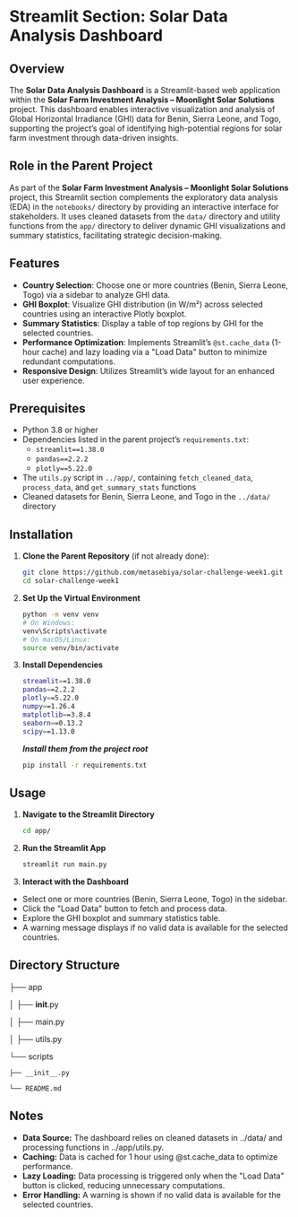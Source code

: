 # Streamlit Section: Solar Data Analysis Dashboard

## Overview
The **Solar Data Analysis Dashboard** is a Streamlit-based web application within the **Solar Farm Investment Analysis – Moonlight Solar Solutions** project. This dashboard enables interactive visualization and analysis of Global Horizontal Irradiance (GHI) data for Benin, Sierra Leone, and Togo, supporting the project’s goal of identifying high-potential regions for solar farm investment through data-driven insights.

## Role in the Parent Project
As part of the **Solar Farm Investment Analysis – Moonlight Solar Solutions** project, this Streamlit section complements the exploratory data analysis (EDA) in the `notebooks/` directory by providing an interactive interface for stakeholders. It uses cleaned datasets from the `data/` directory and utility functions from the `app/` directory to deliver dynamic GHI visualizations and summary statistics, facilitating strategic decision-making.

## Features
- **Country Selection**: Choose one or more countries (Benin, Sierra Leone, Togo) via a sidebar to analyze GHI data.
- **GHI Boxplot**: Visualize GHI distribution (in W/m²) across selected countries using an interactive Plotly boxplot.
- **Summary Statistics**: Display a table of top regions by GHI for the selected countries.
- **Performance Optimization**: Implements Streamlit’s `@st.cache_data` (1-hour cache) and lazy loading via a "Load Data" button to minimize redundant computations.
- **Responsive Design**: Utilizes Streamlit’s wide layout for an enhanced user experience.

## Prerequisites
- Python 3.8 or higher
- Dependencies listed in the parent project’s `requirements.txt`:
  - `streamlit==1.38.0`
  - `pandas==2.2.2`
  - `plotly==5.22.0`
- The `utils.py` script in `../app/`, containing `fetch_cleaned_data`, `process_data`, and `get_summary_stats` functions
- Cleaned datasets for Benin, Sierra Leone, and Togo in the `../data/` directory

## Installation
1. **Clone the Parent Repository** (if not already done):
   ```bash
   git clone https://github.com/metasebiya/solar-challenge-week1.git
   cd solar-challenge-week1
   ```
2. **Set Up the Virtual Environment**
   ```bash
   python -m venv venv
   # On Windows:
   venv\Scripts\activate
   # On macOS/Linux:
   source venv/bin/activate
   ```
3. **Install Dependencies**
   ```bash
   streamlit==1.38.0
   pandas==2.2.2
   plotly==5.22.0
   numpy==1.26.4
   matplotlib==3.8.4
   seaborn==0.13.2
   scipy==1.13.0
   ```
   ***Install them from the project root***
   ```bash
   pip install -r requirements.txt
   ```
## Usage
1. **Navigate to the Streamlit Directory**
    ```bash
   cd app/
   ```
2. **Run the Streamlit App**
    ```bash
   streamlit run main.py
   ```
3. **Interact with the Dashboard**
- Select one or more countries (Benin, Sierra Leone, Togo) in the sidebar.
- Click the "Load Data" button to fetch and process data.
- Explore the GHI boxplot and summary statistics table.
- A warning message displays if no valid data is available for the selected countries.

## Directory Structure
├── app

│   ├── __init__.py

│   ├── main.py  

│   ├── utils.py  

└── scripts

    ├── __init__.py

    └── README.md

## Notes
- **Data Source:** The dashboard relies on cleaned datasets in ../data/ and processing functions in ../app/utils.py.
- **Caching:** Data is cached for 1 hour using @st.cache_data to optimize performance.
- **Lazy Loading:** Data processing is triggered only when the "Load Data" button is clicked, reducing unnecessary computations.
- **Error Handling:** A warning is shown if no valid data is available for the selected countries.
